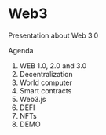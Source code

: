 # Web3
Presentation about Web 3.0

Agenda
1. WEB 1.0, 2.0 and 3.0
2. Decentralization
3. World computer
4. Smart contracts
5. Web3.js
6. DEFI
7. NFTs
8. DEMO
